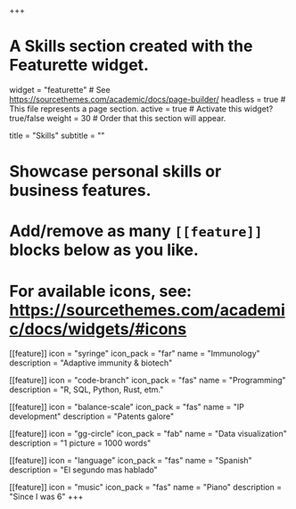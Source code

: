 +++
# A Skills section created with the Featurette widget.
widget = "featurette"  # See https://sourcethemes.com/academic/docs/page-builder/
headless = true  # This file represents a page section.
active = true  # Activate this widget? true/false
weight = 30  # Order that this section will appear.

title = "Skills"
subtitle = ""

# Showcase personal skills or business features.
#
# Add/remove as many `[[feature]]` blocks below as you like.
#
# For available icons, see: https://sourcethemes.com/academic/docs/widgets/#icons

[[feature]]
  icon = "syringe"
  icon_pack = "far"
  name = "Immunology"
  description = "Adaptive immunity & biotech"  

[[feature]]
  icon = "code-branch"
  icon_pack = "fas"
  name = "Programming"
  description = "R, SQL, Python, Rust, etm."

[[feature]]
  icon = "balance-scale"
  icon_pack = "fas"
  name = "IP development"
  description = "Patents galore"

[[feature]]
  icon = "gg-circle"
  icon_pack = "fab"
  name = "Data visualization"
  description = "1 picture = 1000 words"

[[feature]]
  icon = "language"
  icon_pack = "fas"
  name = "Spanish"
  description = "El segundo mas hablado"

[[feature]]
  icon = "music"
  icon_pack = "fas"
  name = "Piano"
  description = "Since I was 6"
+++
